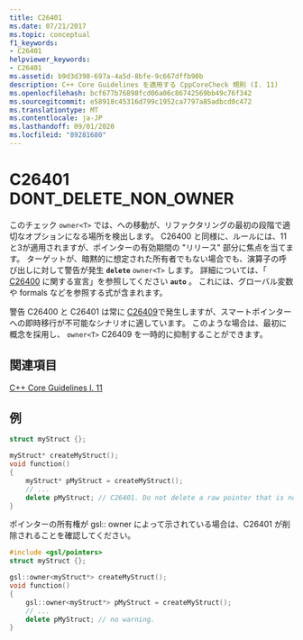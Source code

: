 ```yaml
---
title: C26401
ms.date: 07/21/2017
ms.topic: conceptual
f1_keywords:
- C26401
helpviewer_keywords:
- C26401
ms.assetid: b9d3d398-697a-4a5d-8bfe-9c667dffb90b
description: C++ Core Guidelines を適用する CppCoreCheck 規則 (I. 11)
ms.openlocfilehash: bcf677b76898fcd06a06c86742569bb49c76f342
ms.sourcegitcommit: e58918c45316d799c1952ca7797a85adbcd0c472
ms.translationtype: MT
ms.contentlocale: ja-JP
ms.lasthandoff: 09/01/2020
ms.locfileid: "89281680"
---
```

# <a name="c26401-dont_delete_non_owner"></a>C26401 DONT_DELETE_NON_OWNER

このチェック `owner<T>` では、への移動が、リファクタリングの最初の段階で適切なオプションになる場所を検出します。 C26400 と同様に、ルールには、11と3が適用されますが、ポインターの有効期間の "リリース" 部分に焦点を当てます。 ターゲットが、暗黙的に想定された所有者でもない場合でも、演算子の呼び出しに対して警告が発生 **`delete`** `owner<T>` します。 詳細については、「 [C26400](c26400.md) に関する宣言」を参照してください **`auto`** 。 これには、グローバル変数や formals などを参照する式が含まれます。

警告 C26400 と C26401 は常に [C26409](c26409.md)で発生しますが、スマートポインターへの即時移行が不可能なシナリオに適しています。 このような場合は、最初に概念を採用し、 `owner<T>` C26409 を一時的に抑制することができます。

## <a name="see-also"></a>関連項目
[C++ Core Guidelines I. 11](https://github.com/isocpp/CppCoreGuidelines/blob/master/CppCoreGuidelines.md#i11-never-transfer-ownership-by-a-raw-pointer-t-or-reference-t)

## <a name="example"></a>例
```cpp
struct myStruct {};

myStruct* createMyStruct();
void function()
{
    myStruct* pMyStruct = createMyStruct();
    // ... 
    delete pMyStruct; // C26401. Do not delete a raw pointer that is not an owner<T>
}
```

ポインターの所有権が gsl:: owner によって示されている場合は、C26401 が削除されることを確認してください。
```cpp
#include <gsl/pointers>
struct myStruct {};

gsl::owner<myStruct*> createMyStruct();
void function()
{
    gsl::owner<myStruct*> pMyStruct = createMyStruct();
    // ... 
    delete pMyStruct; // no warning.
}
```
